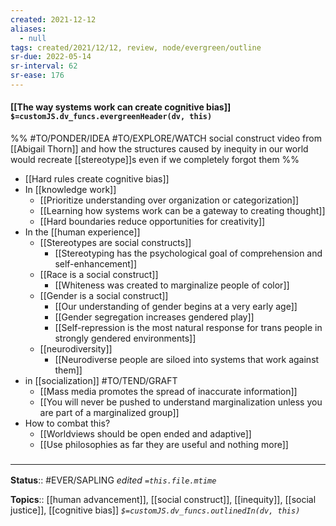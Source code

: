 ```yaml
---
created: 2021-12-12 
aliases:
  - null
tags: created/2021/12/12, review, node/evergreen/outline
sr-due: 2022-05-14
sr-interval: 62
sr-ease: 176
---
```


#### [[The way systems work can create cognitive bias]] `$=customJS.dv_funcs.evergreenHeader(dv, this)`

%% #TO/PONDER/IDEA #TO/EXPLORE/WATCH social construct video from [[Abigail Thorn]] and how the structures caused by inequity in our world would recreate [[stereotype]]s even if we completely forgot them %%
- [[Hard rules create cognitive bias]]
- In [[knowledge work]]
	- [[Prioritize understanding over organization or categorization]]
	- [[Learning how systems work can be a gateway to creating thought]]
	- [[Hard boundaries reduce opportunities for creativity]]
- In the [[human experience]] 
	- [[Stereotypes are social constructs]]
		- [[Stereotyping has the psychological goal of comprehension and self-enhancement]]
	 - [[Race is a social construct]]
		 - [[Whiteness was created to marginalize people of color]]
	- [[Gender is a social construct]]
		- [[Our understanding of gender begins at a very early age]]
		- [[Gender segregation increases gendered play]]
		- [[Self-repression is the most natural response for trans people in strongly gendered environments]]
	- [[neurodiversity]]
		- [[Neurodiverse people are siloed into systems that work against them]]
- in [[socialization]] #TO/TEND/GRAFT 
	- [[Mass media promotes the spread of inaccurate information]]
	- [[You will never be pushed to understand marginalization unless you are part of a marginalized group]]
- How to combat this?
	- [[Worldviews should be open ended and adaptive]]
	- [[Use philosophies as far they are useful and nothing more]]

### <hr class="footnote"/>

**Status**:: #EVER/SAPLING 
*edited `=this.file.mtime`*

**Topics**:: [[human advancement]], [[social construct]], [[inequity]], [[social justice]], [[cognitive bias]]
*`$=customJS.dv_funcs.outlinedIn(dv, this)`*
